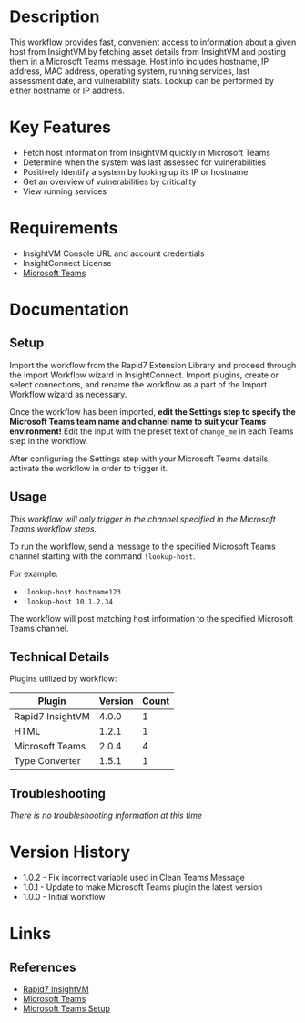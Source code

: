 # Description

This workflow provides fast, convenient access to information about a given host from InsightVM by fetching asset details from InsightVM and posting them in a Microsoft Teams message. Host info includes hostname, IP address, MAC address, operating system, running services, last assessment date, and vulnerability stats. Lookup can be performed by either hostname or IP address.

# Key Features

* Fetch host information from InsightVM quickly in Microsoft Teams
* Determine when the system was last assessed for vulnerabilities
* Positively identify a system by looking up its IP or hostname
* Get an overview of vulnerabilities by criticality
* View running services

# Requirements

* InsightVM Console URL and account credentials
* InsightConnect License
* [Microsoft Teams](https://insightconnect.help.rapid7.com/docs/microsoft-teams)

# Documentation

## Setup

Import the workflow from the Rapid7 Extension Library and proceed through the Import Workflow wizard in InsightConnect. Import plugins, create or select connections, and rename the workflow as a part of the Import Workflow wizard as necessary.

Once the workflow has been imported, **edit the Settings step to specify the Microsoft Teams team name and channel name to suit your Teams environment!** Edit the input with the preset text of `change_me` in each Teams step in the workflow.

After configuring the Settings step with your Microsoft Teams details, activate the workflow in order to trigger it.

## Usage

*This workflow will only trigger in the channel specified in the Microsoft Teams workflow steps.*

To run the workflow, send a message to the specified Microsoft Teams channel starting with the command `!lookup-host`.

For example:

* `!lookup-host hostname123`
* `!lookup-host 10.1.2.34`

The workflow will post matching host information to the specified Microsoft Teams channel.

## Technical Details

Plugins utilized by workflow:

|Plugin|Version|Count|
|----|----|--------|
|Rapid7 InsightVM|4.0.0|1|
|HTML|1.2.1|1|
|Microsoft Teams|2.0.4|4|
|Type Converter|1.5.1|1|

## Troubleshooting

_There is no troubleshooting information at this time_

# Version History

* 1.0.2 - Fix incorrect variable used in Clean Teams Message
* 1.0.1 - Update to make Microsoft Teams plugin the latest version
* 1.0.0 - Initial workflow

# Links

## References

* [Rapid7 InsightVM](https://www.rapid7.com/products/insightvm)
* [Microsoft Teams](https://teams.microsoft.com)
* [Microsoft Teams Setup](https://insightconnect.help.rapid7.com/docs/microsoft-teams)
